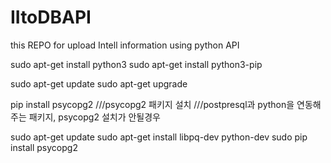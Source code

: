# IItoDBAPI
this REPO for upload Intell information using python API

sudo apt-get install python3
sudo apt-get install python3-pip

sudo apt-get update
sudo apt-get upgrade

pip install psycopg2
///psycopg2 패키지 설치
///postpresql과 python을 연동해주는 패키지, psycopg2 설치가 안될경우


sudo apt-get update
sudo apt-get install libpq-dev python-dev
sudo pip install psycopg2
